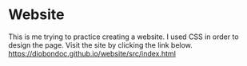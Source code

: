 # Website 
This is me trying to practice creating a website. I used CSS in order to design the page. 
Visit the site by clicking the link below.
https://diobondoc.github.io/website/src/index.html
